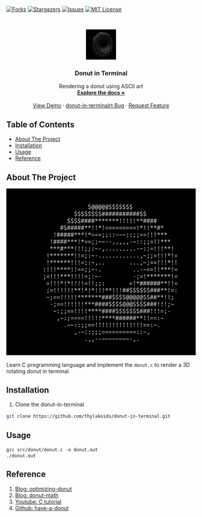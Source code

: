 <!--
Inspired by:
https://github.com/othneildrew/Best-README-Template/blob/master/BLANK_README.md
***
*** To avoid retyping too much info. Do a search and replace for the following:
*** thylakoids, donut-in-terminal, twitter_handle, email
-->



<!-- PROJECT SHIELDS -->
[![Forks][forks-shield]][forks-url]
[![Stargazers][stars-shield]][stars-url]
[![Issues][issues-shield]][issues-url]
[![MIT License][license-shield]][license-url]



<!-- PROJECT LOGO -->
<br />
<p align="center">
  <a href="https://github.com/thylakoids/donut-in-terminal">
    <img src="images/donut.png" alt="Logo" width="80" height="80">
  </a>

  <h3 align="center">Donut in Terminal</h3>

  <p align="center">
    Rendering a donut using ASCII art
    <br />
    <a href="https://github.com/thylakoids/donut-in-terminal"><strong>Explore the docs »</strong></a>
    <br />
    <br />
    <a href="https://github.com/thylakoids/donut-in-terminal">View Demo</a>
    ·
    <a href="https://github.com/thylakoids/donut-in-terminal/issues">donut-in-terminalrt Bug</a>
    ·
    <a href="https://github.com/thylakoids/donut-in-terminal/issues">Request Feature</a>
  </p>
</p>



<!-- TABLE OF CONTENTS -->
## Table of Contents

<!-- vim-markdown-toc GFM -->

* [About The Project](#about-the-project)
* [Installation](#installation)
* [Usage](#usage)
* [Reference](#reference)

<!-- vim-markdown-toc -->



## About The Project

[![Product Name Screen Shot][product-screenshot]][product]

Learn C programming language and implement the `donut.c` to render a 3D
rotating donut in terminal.

## Installation
1. Clone the donut-in-terminal
```sh
git clone https://github.com/thylakoids/donut-in-terminal.git
```

## Usage
```shell
gcc src/donut/donut.c -o donut.out
./donut.out
```

Reference
---------
1. [Blog: optimizing-donut](https://www.a1k0n.net/2021/01/13/optimizing-donut.html)
2. [Blog: donut-math]( https://www.a1k0n.net/2011/07/20/donut-math.html )
3. [Youtube: C tutorial](https://www.youtube.com/watch?v=CPjZKsUYSXg&list=PL_c9BZzLwBRKKqOc9TJz1pP0ASrxLMtp2&index=2)
4. [Github: have-a-donut](https://github.com/kairess/have-a-donut)


<!-- MARKDOWN LINKS & IMAGES -->
<!-- https://www.markdownguide.org/basic-syntax/#reference-style-links -->
[forks-shield]: https://img.shields.io/github/forks/thylakoids/donut-in-terminal.svg?style=flat-square
[forks-url]: https://github.com/thylakoids/donut-in-terminal/network/members
[stars-shield]: https://img.shields.io/github/stars/thylakoids/donut-in-terminal.svg?style=flat-square
[stars-url]: https://github.com/thylakoids/donut-in-terminal/stargazers
[issues-shield]: https://img.shields.io/github/issues/thylakoids/donut-in-terminal.svg?style=flat-square
[issues-url]: https://github.com/thylakoids/donut-in-terminal/issues
[license-shield]: https://img.shields.io/github/license/thylakoids/donut-in-terminal.svg?style=flat-square
[license-url]: https://github.com/thylakoids/donut-in-terminal/blob/main/LICENSE
[product-screenshot]: images/donut.png
[product]: https://github.com/thylakoids/donut-in-terminal
